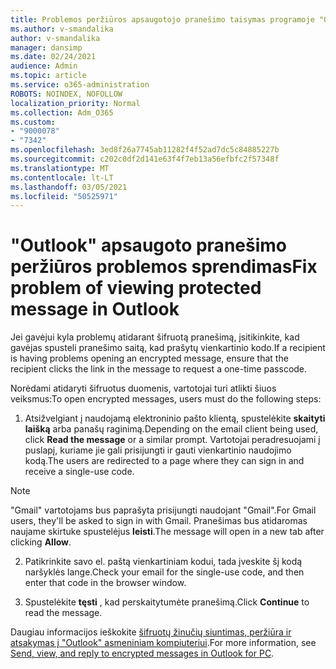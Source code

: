 ```yaml
---
title: Problemos peržiūros apsaugotojo pranešimo taisymas programoje "Outlook"
ms.author: v-smandalika
author: v-smandalika
manager: dansimp
ms.date: 02/24/2021
audience: Admin
ms.topic: article
ms.service: o365-administration
ROBOTS: NOINDEX, NOFOLLOW
localization_priority: Normal
ms.collection: Adm_O365
ms.custom:
- "9000078"
- "7342"
ms.openlocfilehash: 3ed8f26a7745ab11282f4f52ad7dc5c84885227b
ms.sourcegitcommit: c202c0df2d141e63f4f7eb13a56efbfc2f57348f
ms.translationtype: MT
ms.contentlocale: lt-LT
ms.lasthandoff: 03/05/2021
ms.locfileid: "50525971"
---
```

# <a name="fix-problem-of-viewing-protected-message-in-outlook"></a><span data-ttu-id="bc4fc-102">"Outlook" apsaugoto pranešimo peržiūros problemos sprendimas</span><span class="sxs-lookup"><span data-stu-id="bc4fc-102">Fix problem of viewing protected message in Outlook</span></span>

<span data-ttu-id="bc4fc-103">Jei gavėjui kyla problemų atidarant šifruotą pranešimą, įsitikinkite, kad gavėjas spusteli pranešimo saitą, kad prašytų vienkartinio kodo.</span><span class="sxs-lookup"><span data-stu-id="bc4fc-103">If a recipient is having problems opening an encrypted message, ensure that the recipient clicks the link in the message to request a one-time passcode.</span></span>

<span data-ttu-id="bc4fc-104">Norėdami atidaryti šifruotus duomenis, vartotojai turi atlikti šiuos veiksmus:</span><span class="sxs-lookup"><span data-stu-id="bc4fc-104">To open encrypted messages, users must do the following steps:</span></span>

1. <span data-ttu-id="bc4fc-105">Atsižvelgiant į naudojamą elektroninio pašto klientą, spustelėkite **skaityti laišką** arba panašų raginimą.</span><span class="sxs-lookup"><span data-stu-id="bc4fc-105">Depending on the email client being used, click **Read the message** or a similar prompt.</span></span> <span data-ttu-id="bc4fc-106">Vartotojai peradresuojami į puslapį, kuriame jie gali prisijungti ir gauti vienkartinio naudojimo kodą.</span><span class="sxs-lookup"><span data-stu-id="bc4fc-106">The users are redirected to a page where they can sign in and receive a single-use code.</span></span>

> [!NOTE]
> <span data-ttu-id="bc4fc-107">"Gmail" vartotojams bus paprašyta prisijungti naudojant "Gmail".</span><span class="sxs-lookup"><span data-stu-id="bc4fc-107">For Gmail users, they'll be asked to sign in with Gmail.</span></span> <span data-ttu-id="bc4fc-108">Pranešimas bus atidaromas naujame skirtuke spustelėjus **leisti**.</span><span class="sxs-lookup"><span data-stu-id="bc4fc-108">The message will open in a new tab after clicking **Allow**.</span></span>

2. <span data-ttu-id="bc4fc-109">Patikrinkite savo el. paštą vienkartiniam kodui, tada įveskite šį kodą naršyklės lange.</span><span class="sxs-lookup"><span data-stu-id="bc4fc-109">Check your email for the single-use code, and then enter that code in the browser window.</span></span>

3. <span data-ttu-id="bc4fc-110">Spustelėkite **tęsti** , kad perskaitytumėte pranešimą.</span><span class="sxs-lookup"><span data-stu-id="bc4fc-110">Click **Continue** to read the message.</span></span>

<span data-ttu-id="bc4fc-111">Daugiau informacijos ieškokite [šifruotų žinučių siuntimas, peržiūra ir atsakymas į "Outlook" asmeniniam kompiuteriui](https://support.microsoft.com/topic/send-view-and-reply-to-encrypted-messages-in-outlook-for-pc-eaa43495-9bbb-4fca-922a-df90dee51980).</span><span class="sxs-lookup"><span data-stu-id="bc4fc-111">For more information, see [Send, view, and reply to encrypted messages in Outlook for PC](https://support.microsoft.com/topic/send-view-and-reply-to-encrypted-messages-in-outlook-for-pc-eaa43495-9bbb-4fca-922a-df90dee51980).</span></span>


